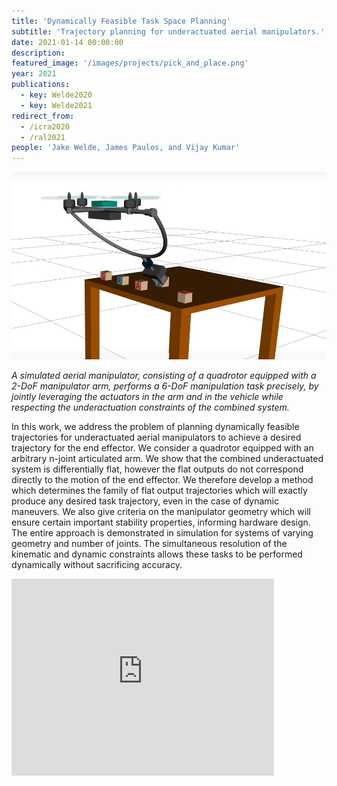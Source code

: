 ```yaml
---
title: 'Dynamically Feasible Task Space Planning'
subtitle: 'Trajectory planning for underactuated aerial manipulators.'
date: 2021-01-14 00:00:00
description: 
featured_image: '/images/projects/pick_and_place.png'
year: 2021
publications:
  - key: Welde2020
  - key: Welde2021
redirect_from: 
  - /icra2020
  - /ral2021
people: 'Jake Welde, James Paulos, and Vijay Kumar'
---
```


<!-- 
2021 -->


![Pick and Place Aerial Manipulation](/images/projects/pick_and_place.png)

*A simulated aerial manipulator, consisting of a quadrotor equipped with a 2-DoF manipulator arm, performs a 6-DoF manipulation task precisely, by jointly leveraging the actuators in the arm and in the vehicle while respecting the underactuation constraints of the combined system.*

In this work, we address the problem of planning dynamically feasible trajectories for underactuated aerial manipulators to achieve a desired trajectory for the end effector. We consider a quadrotor equipped with an arbitrary n-joint articulated arm. We show that the combined underactuated system is differentially flat, however the flat outputs do not correspond directly to the motion of the end effector. We therefore develop a method which determines the family of flat output trajectories which will exactly produce any desired task trajectory, even in the case of dynamic maneuvers. We also give criteria on the manipulator geometry which will ensure certain important stability properties, informing hardware design. The entire approach is demonstrated in simulation for systems of varying geometry and number of joints. The simultaneous resolution of the kinematic and dynamic constraints allows these tasks to be performed dynamically without sacrificing accuracy.

<iframe width="420" height="315" src="https://www.youtube.com/embed/GOc6Begdb2s" frameborder="0" allowfullscreen></iframe><br/>
